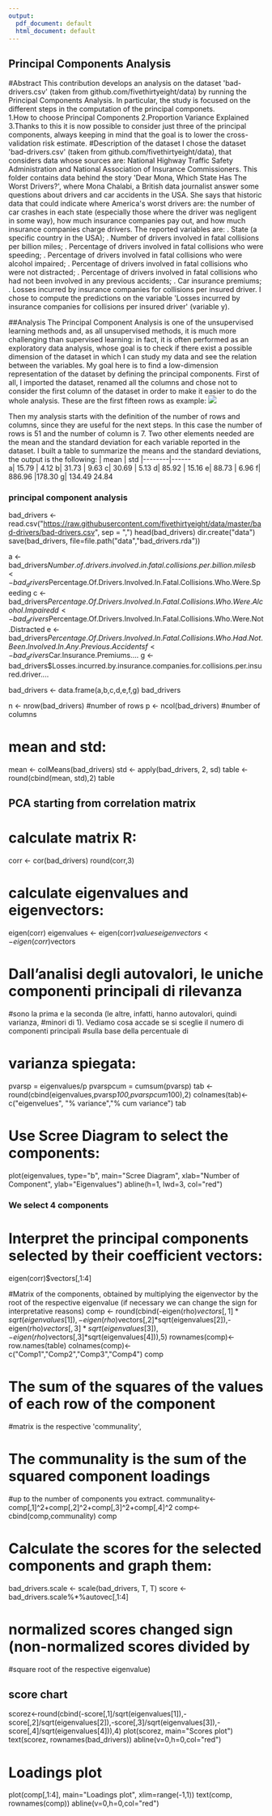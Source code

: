 ```yaml
---
output:
  pdf_document: default
  html_document: default
---
```

## Principal Components Analysis
#Abstract
This contribution develops an analysis on the dataset 'bad-drivers.csv' (taken from github.com/fivethirtyeight/data) by running the Principal Components Analysis. In particular, the study is focused on the different steps in the computation of the principal componets.  
1.How to choose Principal Components
2.Proportion Variance Explained
3.Thanks to this it is now possible to consider just three of the principal components, always keeping in mind that the goal is to lower the cross-validation risk estimate.
#Description of the dataset
I chose the dataset 'bad-drivers.csv' (taken from github.com/fivethirtyeight/data), that considers data whose sources are: National Highway Traffic Safety Administration and National Association of Insurance Commissioners. This folder contains data behind the story 'Dear Mona, Which State Has The Worst Drivers?', where Mona Chalabi, a British data journalist answer some questions about drivers and car accidents in the USA. She says that historic data that could indicate where America's worst drivers are: the number of car crashes in each state (especially those where the driver was negligent in some way), how much insurance companies pay out, and how much insurance companies charge drivers. The reported variables are: 
.	State (a specific country in the USA); 
.	Number of drivers involved in fatal collisions per billion miles; 
.	Percentage of drivers involved in fatal collisions who were speeding;
.	Percentage of drivers involved in fatal collisions who were alcohol impaired;
.	Percentage of drivers involved in fatal collisions who were not distracted;
.	Percentage of drivers involved in fatal collisions who had not been involved in any previous accidents;
.	Car insurance premiums;
.	Losses incurred by insurance companies for collisions per insured driver.
I chose to compute the predictions on the variable 'Losses incurred by insurance companies for collisions per insured driver' (variable y).

##Analysis
The Principal Component Analysis is one of the unsupervised learning methods and, as all unsupervised methods, it is much more challenging than supervised learning: in fact, it is often performed as an exploratory data analysis, whose goal is to check if there exist a possible dimension of the dataset in which I can study my data and see the relation between the variables.
My goal here is to find a low-dimension representation of the dataset by defining the principal components.
First of all, I imported the dataset, renamed all the columns and chose not to consider the first column of the dataset in order to make it easier to do the whole analysis. 
These are the first fifteen rows as example:
![](images/Immagine1.jpg)

Then my analysis starts with the definition of the number of rows and columns, since they are useful for the next steps. In this case the number of rows is 51 and the number of column is 7.
Two other elements needed are the mean and the standard deviation for each variable reported in the dataset. I built a table to summarize the means and the standard deviations, the output is the following:
 |   mean | std
 |--------|------   
a|  15.79 |  4.12
b|  31.73 |  9.63
c|  30.69 |  5.13
d|  85.92 | 15.16
e|  88.73 |  6.96
f| 886.96 |178.30
g| 134.49  24.84
### principal component analysis ###
bad_drivers <- read.csv("https://raw.githubusercontent.com/fivethirtyeight/data/master/bad-drivers/bad-drivers.csv", sep = ",")
head(bad_drivers)
dir.create("data")
save(bad_drivers, file=file.path("data","bad_drivers.rda"))

a <- bad_drivers$Number.of.drivers.involved.in.fatal.collisions.per.billion.miles
b <- bad_drivers$Percentage.Of.Drivers.Involved.In.Fatal.Collisions.Who.Were.Speeding
c <- bad_drivers$Percentage.Of.Drivers.Involved.In.Fatal.Collisions.Who.Were.Alcohol.Impaired
d <- bad_drivers$Percentage.Of.Drivers.Involved.In.Fatal.Collisions.Who.Were.Not.Distracted
e <- bad_drivers$Percentage.Of.Drivers.Involved.In.Fatal.Collisions.Who.Had.Not.Been.Involved.In.Any.Previous.Accidents
f <- bad_drivers$Car.Insurance.Premiums....
g <- bad_drivers$Losses.incurred.by.insurance.companies.for.collisions.per.insured.driver....

bad_drivers <- data.frame(a,b,c,d,e,f,g)
bad_drivers

n <- nrow(bad_drivers) #number of rows
p <- ncol(bad_drivers) #number of columns

# mean and std:
mean <- colMeans(bad_drivers)
std <- apply(bad_drivers, 2, sd)
table <- round(cbind(mean, std),2)
table

## PCA starting from correlation matrix
# calculate matrix R:
corr <- cor(bad_drivers)
round(corr,3)


# calculate eigenvalues and eigenvectors:
eigen(corr)
eigenvalues <- eigen(corr)$values
eigenvectors <- eigen(corr)$vectors

# Dall’analisi degli autovalori, le uniche componenti principali di rilevanza 
#sono la prima e la seconda (le altre, infatti, hanno autovalori, quindi varianza,
#minori di 1). Vediamo cosa accade se si sceglie il numero di componenti principali 
#sulla base della percentuale di
# varianza spiegata:
pvarsp = eigenvalues/p
pvarspcum = cumsum(pvarsp)
tab <- round(cbind(eigenvalues,pvarsp*100,pvarspcum*100),2)
colnames(tab)<-c("eigenvelues", "% variance","% cum variance")
tab


# Use Scree Diagram to select the components:
plot(eigenvalues, type="b", main="Scree Diagram", xlab="Number of Component", ylab="Eigenvalues")
abline(h=1, lwd=3, col="red")

### We select 4 components 
# Interpret the principal components selected by their coefficient vectors:
eigen(corr)$vectors[,1:4]


#Matrix of the components, obtained by multiplying the eigenvector by the root of the respective eigenvalue (if necessary we can change the sign for interpretative reasons)
comp <- round(cbind(-eigen(rho)$vectors[,1]*sqrt(eigenvalues[1]),-eigen(rho)$vectors[,2]*sqrt(eigenvalues[2]),-eigen(rho)$vectors[,3]*sqrt(eigenvalues[3]),-eigen(rho)$vectors[,3]*sqrt(eigenvalues[4])),5)
rownames(comp)<-row.names(table)
colnames(comp)<-c("Comp1","Comp2","Comp3","Comp4")
comp

# The sum of the squares of the values of each row of the component 
#matrix is the respective 'communality', 
# The communality is the sum of the squared component loadings 
#up to the number of components you extract.
communality<-comp[,1]^2+comp[,2]^2+comp[,3]^2+comp[,4]^2
comp<-cbind(comp,communality)
comp


# Calculate the scores for the selected components and graph them:
bad_drivers.scale <- scale(bad_drivers, T, T)
score <- bad_drivers.scale%*%autovec[,1:4]
# normalized scores changed sign (non-normalized scores divided by 
#square root of the respective eigenvalue)
## score chart
scorez<-round(cbind(-score[,1]/sqrt(eigenvalues[1]),-score[,2]/sqrt(eigenvalues[2]),-score[,3]/sqrt(eigenvalues[3]),-score[,4]/sqrt(eigenvalues[4])),4)
plot(scorez, main="Scores plot")
text(scorez, rownames(bad_drivers))
abline(v=0,h=0,col="red")
# Loadings plot
plot(comp[,1:4], main="Loadings plot", xlim=range(-1,1))
text(comp, rownames(comp))
abline(v=0,h=0,col="red")



